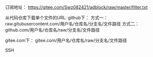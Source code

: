订阅地址：
https://gitee.com/Swz082421/adblock/raw/master/filter.txt

从代码仓库下载单个文件的URL:
github下：
方式一：
raw.gitubusercontent.com/用户名/仓库名/分支名/文件路径
方式二：
github.com/用户名/仓库名/raw/分支名/文件路径

gitee.com下：
gitee.com/用户名/仓库名/raw/分支名/文件路径

SSH